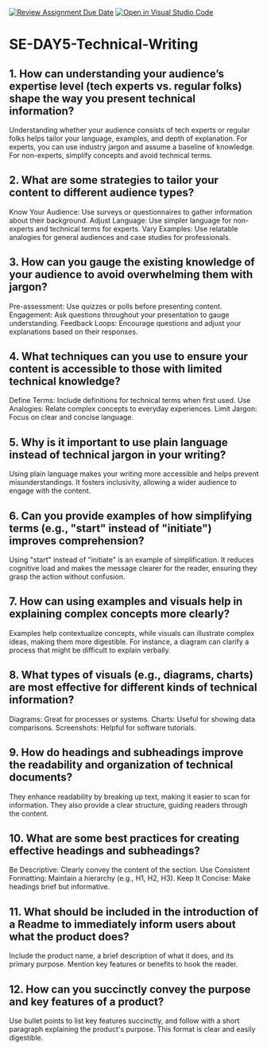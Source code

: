 [![Review Assignment Due Date](https://classroom.github.com/assets/deadline-readme-button-22041afd0340ce965d47ae6ef1cefeee28c7c493a6346c4f15d667ab976d596c.svg)](https://classroom.github.com/a/zsAR-pyY)
[![Open in Visual Studio Code](https://classroom.github.com/assets/open-in-vscode-2e0aaae1b6195c2367325f4f02e2d04e9abb55f0b24a779b69b11b9e10269abc.svg)](https://classroom.github.com/online_ide?assignment_repo_id=16089670&assignment_repo_type=AssignmentRepo)
# SE-DAY5-Technical-Writing
## 1. How can understanding your audience’s expertise level (tech experts vs. regular folks) shape the way you present technical information?
Understanding whether your audience consists of tech experts or regular folks helps tailor your language, examples, and depth of explanation. For experts, you can use industry jargon and assume a baseline of knowledge. For non-experts, simplify concepts and avoid technical terms.
## 2. What are some strategies to tailor your content to different audience types?
Know Your Audience: Use surveys or questionnaires to gather information about their background.
Adjust Language: Use simpler language for non-experts and technical terms for experts.
Vary Examples: Use relatable analogies for general audiences and case studies for professionals.

## 3. How can you gauge the existing knowledge of your audience to avoid overwhelming them with jargon?
Pre-assessment: Use quizzes or polls before presenting content.
Engagement: Ask questions throughout your presentation to gauge understanding.
Feedback Loops: Encourage questions and adjust your explanations based on their responses.
## 4. What techniques can you use to ensure your content is accessible to those with limited technical knowledge?
Define Terms: Include definitions for technical terms when first used.
Use Analogies: Relate complex concepts to everyday experiences.
Limit Jargon: Focus on clear and concise language.
## 5. Why is it important to use plain language instead of technical jargon in your writing?
Using plain language makes your writing more accessible and helps prevent misunderstandings. It fosters inclusivity, allowing a wider audience to engage with the content.
## 6. Can you provide examples of how simplifying terms (e.g., "start" instead of "initiate") improves comprehension?
Using "start" instead of "initiate" is an example of simplification. It reduces cognitive load and makes the message clearer for the reader, ensuring they grasp the action without confusion.
## 7. How can using examples and visuals help in explaining complex concepts more clearly?
Examples help contextualize concepts, while visuals can illustrate complex ideas, making them more digestible. For instance, a diagram can clarify a process that might be difficult to explain verbally.
## 8. What types of visuals (e.g., diagrams, charts) are most effective for different kinds of technical information?
Diagrams: Great for processes or systems.
Charts: Useful for showing data comparisons.
Screenshots: Helpful for software tutorials.
## 9. How do headings and subheadings improve the readability and organization of technical documents?
They enhance readability by breaking up text, making it easier to scan for information. They also provide a clear structure, guiding readers through the content.
## 10. What are some best practices for creating effective headings and subheadings?
Be Descriptive: Clearly convey the content of the section.
Use Consistent Formatting: Maintain a hierarchy (e.g., H1, H2, H3).
Keep It Concise: Make headings brief but informative.
## 11. What should be included in the introduction of a Readme to immediately inform users about what the product does?
Include the product name, a brief description of what it does, and its primary purpose. Mention key features or benefits to hook the reader.
## 12. How can you succinctly convey the purpose and key features of a product?
Use bullet points to list key features succinctly, and follow with a short paragraph explaining the product's purpose. This format is clear and easily digestible.
